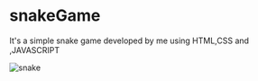 # snakeGame
It's a simple snake game developed by me using HTML,CSS and ,JAVASCRIPT

![snake](https://user-images.githubusercontent.com/53962196/215491922-438ee6fb-fe8a-4b75-9871-1c29e2525f01.png)
